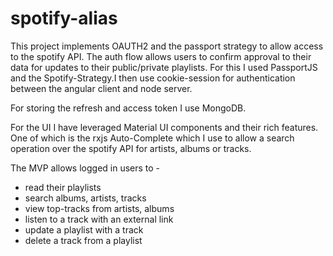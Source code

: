 # spotify-alias

This project implements OAUTH2 and the passport strategy to allow access to the spotify API. The auth flow allows users to 
confirm approval to their data for updates to their public/private playlists. For this I used PassportJS and the 
Spotify-Strategy.I then use cookie-session for authentication between the angular client and node server.

For storing the refresh and access token I use MongoDB. 

For the UI I have leveraged Material UI components and their rich features. One of which is the rxjs Auto-Complete which I use
to allow a search operation over the spotify API for artists, albums or tracks.

The MVP allows logged in users to -

* read their playlists
* search albums, artists, tracks
* view top-tracks from artists, albums
* listen to a track with an external link
* update a playlist with a track
* delete a track from a playlist
